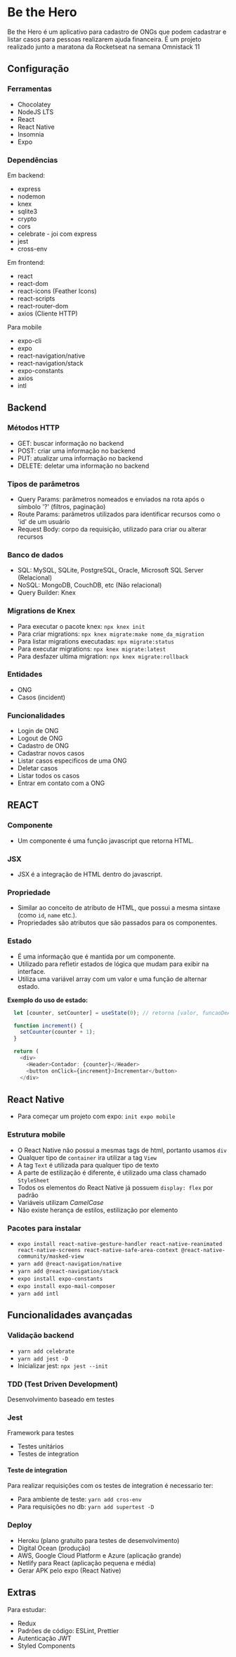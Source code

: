 # Be the Hero
Be the Hero é um aplicativo para  cadastro de ONGs que podem cadastrar e listar casos para pessoas realizarem ajuda financeira. É um projeto realizado junto a maratona da Rocketseat na semana Omnistack 11

## Configuração

### Ferramentas

- Chocolatey
- NodeJS LTS
- React
- React Native
- Insomnia
- Expo

### Dependências

Em backend:

- express
- nodemon
- knex
- sqlite3
- crypto
- cors
- celebrate - joi com express
- jest
- cross-env

Em frontend:

- react
- react-dom
- react-icons (Feather Icons)
- react-scripts
- react-router-dom
- axios (Cliente HTTP)

Para mobile

- expo-cli
- expo
- react-navigation/native
- react-navigation/stack
- expo-constants
- axios
- intl

## Backend

### Métodos HTTP

- GET: buscar informação no backend
- POST: criar uma informação no backend
- PUT: atualizar uma informação no backend
- DELETE: deletar uma informação no backend

### Tipos de parâmetros

- Query Params: parâmetros nomeados e enviados na rota após o símbolo '?' (filtros, paginação)
- Route Params: parâmetros utilizados para identificar recursos como o 'id' de um usuário
- Request Body: corpo da requisição, utilizado para criar ou alterar recursos

### Banco de dados

- SQL: MySQL, SQLite, PostgreSQL, Oracle, Microsoft SQL Server (Relacional)
- NoSQL: MongoDB, CouchDB, etc (Não relacional)
- Query Builder: Knex

### Migrations de Knex

- Para executar o pacote knex: ```npx knex init```
- Para criar migrations: ```npx knex migrate:make nome_da_migration```
- Para listar migrations executadas: ```npx migrate:status```
- Para executar migrations: ```npx knex migrate:latest```
- Para desfazer ultima migration: ```npx knex migrate:rollback```

### Entidades

- ONG
- Casos (incident)

### Funcionalidades

- Login de ONG
- Logout de ONG
- Cadastro de ONG
- Cadastrar novos casos
- Listar casos especificos de uma ONG
- Deletar casos
- Listar todos os casos
- Entrar em contato com a ONG

## REACT

### Componente

- Um componente é uma função javascript que retorna HTML.

### JSX

- JSX é a integração de HTML dentro do javascript.

### Propriedade

- Similar ao conceito de atributo de HTML, que possui a mesma sintaxe (como ```id```, ```name``` etc.).
- Propriedades são atributos que são passados para os componentes.

### Estado

- É uma informação que é mantida por um componente.
- Utilizado para refletir estados de lógica que mudam para exibir na interface.
- Utiliza uma variável array com um valor e uma função de alternar estado.

**Exemplo do uso de estado:**
```javascript
  let [counter, setCounter] = useState(0); // retorna [valor, funcaoDeAtualizacao]

  function increment() {
    setCounter(counter + 1);
  }

  return (
    <div>
      <Header>Contador: {counter}</Header>
      <button onClick={increment}>Incrementar</button>
    </div>
```

## React Native

- Para começar um projeto com expo: ```init expo mobile```

### Estrutura mobile

- O React Native não possui a mesmas tags de html, portanto usamos ```div```
- Qualquer tipo de ```container``` ira utilizar a tag ```View```
- A tag ```Text``` é utilizada para qualquer tipo de texto
- A parte de estilização é diferente, é utilizado uma class chamado ```StyleSheet```
- Todos os elementos do React Native já possuem ```display: flex``` por padrão
- Variáveis utilizam *CamelCase*
- Não existe herança de estilos, estilização por elemento

### Pacotes para instalar

- ```expo install react-native-gesture-handler react-native-reanimated react-native-screens react-native-safe-area-context @react-native-community/masked-view```
- ```yarn add @react-navigation/native```
- ```yarn add @react-navigation/stack```
- ```expo install expo-constants```
- ```expo install expo-mail-composer```
- ```yarn add intl```

## Funcionalidades avançadas

### Validação backend

- ```yarn add celebrate```
- ```yarn add jest -D```
- Inicializar jest: ```npx jest --init```

### TDD (Test Driven Development)
Desenvolvimento baseado em testes

### Jest
Framework para testes

- Testes unitários
- Testes de integration

#### Teste de integration

Para realizar requisições com os testes de integration é necessario ter:

- Para ambiente de teste: ```yarn add cros-env```
- Para requisições no db: ```yarn add supertest -D```

### Deploy

- Heroku (plano gratuito para testes de desenvolvimento)
- Digital Ocean (produção)
- AWS, Google Cloud Platform e Azure (aplicação grande)
- Netlify para React (aplicação pequena e média)
- Gerar APK pelo expo (React Native)

## Extras

Para estudar:
- Redux
- Padrões de código: ESLint, Prettier
- Autenticação JWT
- Styled Components
